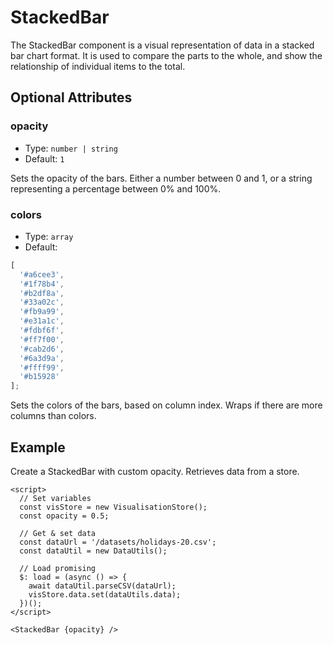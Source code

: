 # StackedBar

The StackedBar component is a visual representation of data in a stacked bar chart format. It is used to compare the parts to the whole, and show the relationship of individual items to the total.

## Optional Attributes

### opacity

- Type: `number | string`
- Default: `1`

Sets the opacity of the bars. Either a number between 0 and 1, or a string representing a percentage between 0% and 100%.

### colors

- Type: `array`
- Default:

```ts
[
  '#a6cee3',
  '#1f78b4',
  '#b2df8a',
  '#33a02c',
  '#fb9a99',
  '#e31a1c',
  '#fdbf6f',
  '#ff7f00',
  '#cab2d6',
  '#6a3d9a',
  '#ffff99',
  '#b15928'
];
```

Sets the colors of the bars, based on column index. Wraps if there are more columns than colors.

## Example

Create a StackedBar with custom opacity. Retrieves data from a store.

```svelte
<script>
  // Set variables
  const visStore = new VisualisationStore();
  const opacity = 0.5;

  // Get & set data
  const dataUrl = '/datasets/holidays-20.csv';
  const dataUtil = new DataUtils();

  // Load promising
  $: load = (async () => {
    await dataUtil.parseCSV(dataUrl);
    visStore.data.set(dataUtils.data);
  })();
</script>

<StackedBar {opacity} />
```

